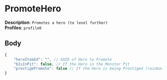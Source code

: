 # PromoteHero

**Description**: `Promotes a hero (to level further)` \
**Profiles**: `profile0`

## Body

```js
{
    "heroItemId": "", // GUID of Hero to Promote
    "bIsInPit": false, // If the Hero in the Monster Pit
    "prestigePromote": false // If the Hero is being Prestiged (rainbow star)
}
```
